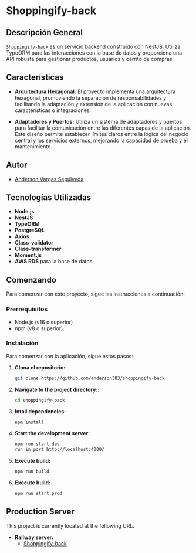 # Shoppingify-back

## Descripción General

`Shoppingify-back` es un servicio backend construido con NestJS. Utiliza TypeORM para las interacciones con la base de datos y proporciona una API robusta para gestionar productos, usuarios y carrito de compras.

## Características

- **Arquitectura Hexagonal:** El proyecto implementa una arquitectura hexagonal, promoviendo la separación de responsabilidades y facilitando la adaptación y extensión de la aplicación con nuevas características o integraciones.

- **Adaptadores y Puertos:** Utiliza un sistema de adaptadores y puertos para facilitar la comunicación entre las diferentes capas de la aplicación. Este diseño permite establecer límites claros entre la lógica del negocio central y los servicios externos, mejorando la capacidad de prueba y el mantenimiento.


## Autor

- [Anderson Vargas Sepúlveda](andersonvargas383@gmail.com)

## Tecnologías Utilizadas

- **Node.js**
- **NestJS**
- **TypeORM**
- **PostgreSQL**
- **Axios**
- **Class-validator**
- **Class-transformer**
- **Moment.js**
- **AWS RDS** para la base de datos

## Comenzando

Para comenzar con este proyecto, sigue las instrucciones a continuación:

### Prerrequisitos

- Node.js (v16 o superior)
- npm (v8 o superior)

### Instalación

Para comenzar con la aplicación, sigue estos pasos:

1. **Clona el repositorio:**

   ```bash
   git clone https://github.com/anderson383/shoppingify-back

2. **Navigate to the project directory::**

   ```bash
   cd shoppingify-back
3. **Intall dependencies:**

   ```bash
   npm install
4. **Start the development server:**

   ```bash
   npm run start:dev
   run in port http://localhost:4000/
5. **Execute build:**
   ```bash
   npm run build
6. **Execute build:**
   ```bash
   npm run start:prod
## Production Server

This project is currently located at the following URL.

- **Railway server:**
  - [Shoppingify-back](https://shoppingify-back-production.up.railway.app/)
